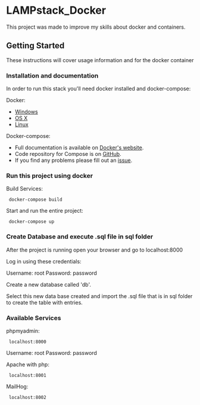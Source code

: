 # LAMPstack_Docker

This project was made to improve my skills about docker and containers.

## Getting Started

These instructions will cover usage information and for the docker container 

### Installation and documentation


In order to run this stack you'll need docker installed and docker-compose:

Docker:
* [Windows](https://docs.docker.com/windows/started)
* [OS X](https://docs.docker.com/mac/started/)
* [Linux](https://docs.docker.com/linux/started/)

Docker-compose:
* Full documentation is available on [Docker's website](https://docs.docker.com/compose/).
* Code repository for Compose is on [GitHub](https://github.com/docker/compose).
* If you find any problems please fill out an [issue](https://github.com/docker/compose/issues/new/choose).

### Run this project using docker

Build Services:
```
 docker-compose build
```

Start and run the entire project:
```
 docker-compose up
```
### Create Database and execute .sql file in  sql folder
After the project is running open your browser and go to localhost:8000

Log in using these credentials:

Username: root
Password: password

Create a new database called 'db'.

Select this new data base created and import the .sql file that is in sql folder to create the table with entries.

### Available Services

phpmyadmin:
```
 localhost:8000
```
Username: root
Password: password

Apache with php:
```
 localhost:8001
```

MailHog:
```
 localhost:8002
```


